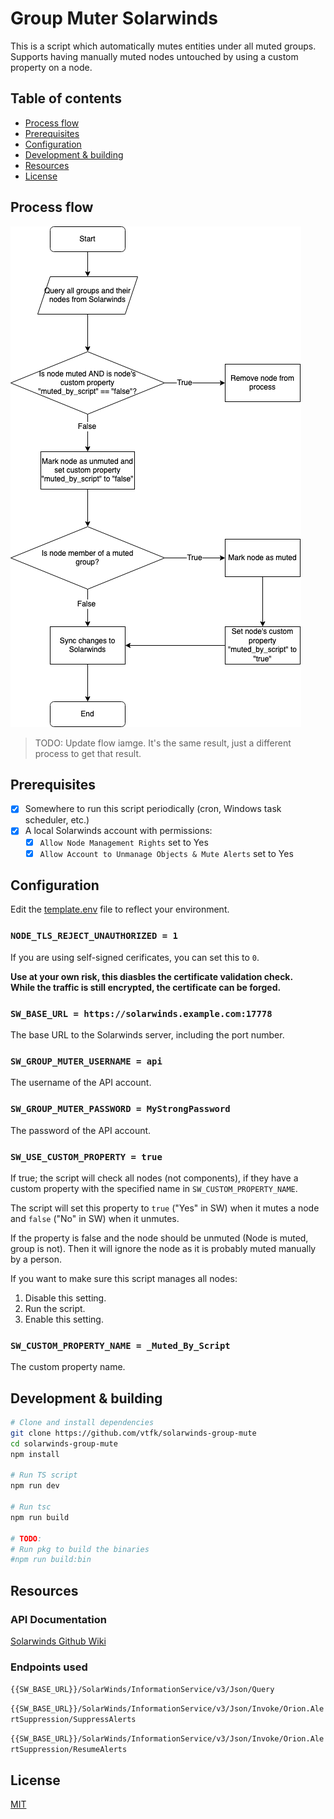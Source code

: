 # Group Muter Solarwinds
This is a script which automatically mutes entities under all muted groups. Supports having manually muted nodes untouched by using a custom property on a node.

## Table of contents
- [Process flow](#Process-flow)
- [Prerequisites](#Prerequisites)
- [Configuration](#Configuration)
- [Development & building](#Development-&-building)
- [Resources](#Resources)
- [License](#License)

<!-- TODO: Create Github Action to compile a binary of the script
## Download
You can download the binary from the [releases page](/releases) under assets.
-->

## Process flow
![assets/Solarwinds-mute-groups.png](assets/Solarwinds-mute-groups.png)
> TODO: Update flow iamge. It's the same result, just a different process to get that result.

## Prerequisites
- [X] Somewhere to run this script periodically (cron, Windows task scheduler, etc.)
- [X] A local Solarwinds account with permissions:
  - [X] `Allow Node Management Rights` set to Yes
  - [X] `Allow Account to Unmanage Objects & Mute Alerts` set to Yes

## Configuration
Edit the [template.env](./template.env) file to reflect your environment.

### `NODE_TLS_REJECT_UNAUTHORIZED = 1`
If you are using self-signed cerificates, you can set this to `0`. 

**Use at your own risk, this diasbles the certificate validation check.  
While the traffic is still encrypted, the certificate can be forged.**
### `SW_BASE_URL = https://solarwinds.example.com:17778`
The base URL to the Solarwinds server, including the port number.
### `SW_GROUP_MUTER_USERNAME = api`
The username of the API account.
### `SW_GROUP_MUTER_PASSWORD = MyStrongPassword`
The password of the API account.

### `SW_USE_CUSTOM_PROPERTY = true`
If true; the script will check all nodes (not components), if they have a custom property with the specified name in `SW_CUSTOM_PROPERTY_NAME`.

The script will set this property to `true` ("Yes" in SW) when it mutes a node and `false` ("No" in SW) when it unmutes.

If the property is false and the node should be unmuted (Node is muted, group is not). Then it will ignore the node as it is probably muted manually by a person.

If you want to make sure this script manages all nodes:
1. Disable this setting.
2. Run the script.
3. Enable this setting.

### `SW_CUSTOM_PROPERTY_NAME = _Muted_By_Script`
The custom property name.

## Development & building
```sh
# Clone and install dependencies
git clone https://github.com/vtfk/solarwinds-group-mute
cd solarwinds-group-mute
npm install

# Run TS script
npm run dev

# Run tsc
npm run build

# TODO:
# Run pkg to build the binaries
#npm run build:bin
```

## Resources
### API Documentation
[Solarwinds Github Wiki](https://github.com/solarwinds/OrionSDK/wiki/REST)

### Endpoints used
`{{SW_BASE_URL}}/SolarWinds/InformationService/v3/Json/Query`

`{{SW_BASE_URL}}/SolarWinds/InformationService/v3/Json/Invoke/Orion.AlertSuppression/SuppressAlerts`

`{{SW_BASE_URL}}/SolarWinds/InformationService/v3/Json/Invoke/Orion.AlertSuppression/ResumeAlerts`

## License
[MIT](LICENSE)
